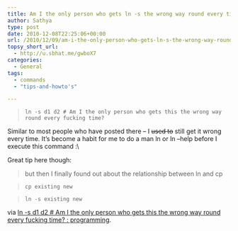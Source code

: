 ```yaml
---
title: Am I the only person who gets ln -s the wrong way round every time?
author: Sathya
type: post
date: 2010-12-08T22:25:06+00:00
url: /2010/12/09/am-i-the-only-person-who-gets-ln-s-the-wrong-way-round-every-time/
topsy_short_url:
  - http://u.sbhat.me/gwboX7
categories:
  - General
tags:
  - commands
  - "tips-and-howto's"

---
```

> `ln -s d1 d2 # Am I the only person who gets this the wrong way round every fucking time?`

Similar to most people who have posted there &#8211; I <span style="text-decoration: line-through;">used to</span> still get it wrong every time. It&#8217;s become a habit for me to do a man ln or ln &#8211;help before I execute this command :\

Great tip here though:

> but then I finally found out about the relationship between ln and cp
  
> `cp existing new`
  
> `ln -s existing new`

via [ln -s d1 d2 # Am I the only person who gets this the wrong way round every fucking time? : programming][1].

 [1]: http://www.reddit.com/r/programming/comments/1qt0z/ln_s_d1_d2_am_i_the_only_person_who_gets_this_the